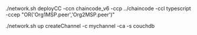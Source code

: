 ./network.sh deployCC -ccn chaincode_v6 -ccp ../chaincode -ccl typescript -ccep "OR('Org1MSP.peer','Org2MSP.peer')"

./network.sh up createChannel -c mychannel -ca -s couchdb
